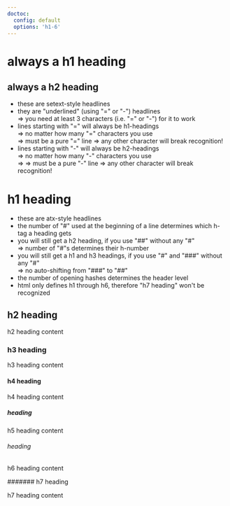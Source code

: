```yaml
---
doctoc:
  config: default
  options: 'h1-6'
---
```


**always** a h1 heading
===

**always** a h2 heading
---

- these are setext-style headlines
- they are "underlined" (using "=" or "-") headlines  
  => you need at least 3 characters (i.e. "=" or "-") for it to work
- lines starting with "=" will always be h1-headings  
  => no matter how many "=" characters you use  
  => must be a pure "=" line => any other character will break recognition!
- lines starting with "-" will always be h2-headings  
  => no matter how many "-" characters you use  
  => => must be a pure "-" line => any other character will break recognition!

# h1 heading

- these are atx-style headlines
- the number of "#" used at the beginning of a line
  determines which h-tag a heading gets
- you will still get a h2 heading,
  if you use "##" without any "#"  
  => number of "#"s determines their h-number
- you will still get a h1 and h3 headings,
  if you use "#" and "###" without any "#"  
  => no auto-shifting from "###" to "##"
- the number of opening hashes determines the header level
- html only defines h1 through h6, therefore "h7 heading" won't be recognized

## h2 heading

h2 heading content

### h3 heading

h3 heading content

#### h4 heading

h4 heading content

##### heading

h5 heading content

###### heading

h6 heading content

####### h7 heading

h7 heading content
